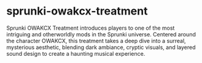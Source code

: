 # sprunki-owakcx-treatment
Sprunki OWAKCX Treatment introduces players to one of the most intriguing and otherworldly mods in the Sprunki universe. Centered around the character OWAKCX, this treatment takes a deep dive into a surreal, mysterious aesthetic, blending dark ambiance, cryptic visuals, and layered sound design to create a haunting musical experience.
